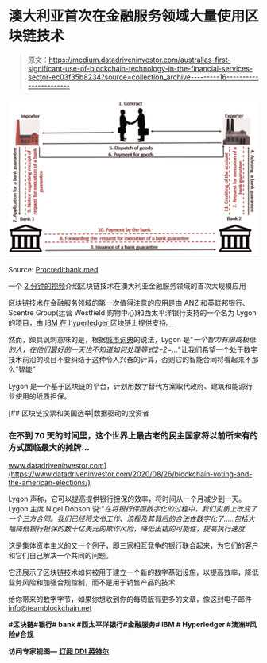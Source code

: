 # 澳大利亚首次在金融服务领域大量使用区块链技术

> 原文：<https://medium.datadriveninvestor.com/australias-first-significant-use-of-blockchain-technology-in-the-financial-services-sector-ec03f35b8234?source=collection_archive---------16----------------------->

![](img/99829a6db15d5da90e0b82f1bb34033b.png)

Source: [Procreditbank.med](https://www.procreditbank.md/files/images/garantia%20en.png)

一个 [2 分钟的视频](https://youtu.be/oRGcdQsD4rw)介绍区块链技术在澳大利亚金融服务领域的首次大规模应用

区块链技术在金融服务领域的第一次值得注意的应用是由 ANZ 和英联邦银行、Scentre Group(运营 Westfield 购物中心)和西太平洋银行支持的一个名为 Lygon 的[项目，由 IBM 在 hyperledger 区块链上提供支持。](https://www.lygon.io/)

然而，颇具讽刺意味的是，根据[城市词典](https://www.urbandictionary.com/define.php?term=2%2B2)的说法，Lygon 是"*一个智力有限或极低的人，在他们最好的一天也不知道如何处理等式*[*2+2*](https://www.urbandictionary.com/define.php?term=2%2B2)*=…*"让我们希望一个处于数字技术前沿的项目不要纠结于这种令人兴奋的计算，否则它的智能合同将看起来不那么“智能”

Lygon 是一个基于区块链的平台，计划用数字替代方案取代政府、建筑和能源行业使用的纸质担保。

[](https://www.datadriveninvestor.com/2020/08/26/blockchain-voting-and-the-american-elections/) [## 区块链投票和美国选举|数据驱动的投资者

### 在不到 70 天的时间里，这个世界上最古老的民主国家将以前所未有的方式面临最大的摊牌…

www.datadriveninvestor.com](https://www.datadriveninvestor.com/2020/08/26/blockchain-voting-and-the-american-elections/) 

Lygon 声称，它可以提高提供银行担保的效率，将时间从一个月减少到一天。Lygon 主席 Nigel Dobson 说:"*在将银行保函数字化的过程中，我们实质上改变了一个三方合同。我们已经将文书工作、流程及其背后的合法性数字化了…..包括大幅降低银行担保的数十亿美元的欺诈风险，降低出错的可能性，提高执行速度*

这是集体资本主义的又一个例子，即三家相互竞争的银行联合起来，为它们的客户和它们自己解决一个共同的问题。

它还展示了区块链技术如何被用于建立一个新的数字基础设施，以提高效率，降低业务风险和加强合规控制，而不是用于销售产品的技术

给你带来的数字字节，如果你想收到你的每周版有更多的文章，像这封电子邮件 info@teamblockchain.net

**#区块链#银行# bank #西太平洋银行#金融服务# IBM # Hyperledger #澳洲#风险#合规**

**访问专家视图—** [**订阅 DDI 英特尔**](https://datadriveninvestor.com/ddi-intel)